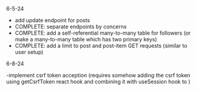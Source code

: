 6-5-24

- add update endpoint for posts
- COMPLETE: separate endpoints by concerns
- COMPLETE: add a self-referential many-to-many table for followers (or make a many-to-many table which has two primary keys)
- COMPLETE: add a limit to post and post-item GET requests (similar to user setup)

6-8-24

-implement csrf token acception (requires somehow adding the csrf token using getCsrfToken react hook and combining it with useSession hook to )
